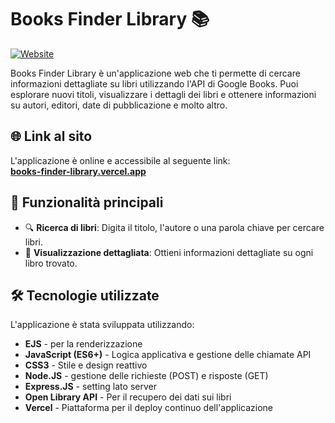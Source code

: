 # Books Finder Library 📚

[![Website](https://img.shields.io/website-up-down-green-red/http/monip.org.svg)](https://books-finder-library.vercel.app)

Books Finder Library è un'applicazione web che ti permette di cercare informazioni dettagliate su libri utilizzando l'API di Google Books. Puoi esplorare nuovi titoli, visualizzare i dettagli dei libri e ottenere informazioni su autori, editori, date di pubblicazione e molto altro.

## 🌐 Link al sito

L'applicazione è online e accessibile al seguente link:  
**[books-finder-library.vercel.app](https://books-finder-library.vercel.app)**

## 🚀 Funzionalità principali

- 🔍 **Ricerca di libri**: Digita il titolo, l'autore o una parola chiave per cercare libri.
- 📖 **Visualizzazione dettagliata**: Ottieni informazioni dettagliate su ogni libro trovato.

## 🛠️ Tecnologie utilizzate

L'applicazione è stata sviluppata utilizzando:

- **EJS** - per la renderizzazione 
- **JavaScript (ES6+)** - Logica applicativa e gestione delle chiamate API
- **CSS3** - Stile e design reattivo
- **Node.JS** - gestione delle richieste (POST) e risposte (GET)
- **Express.JS** - setting lato server
- **Open Library API** - Per il recupero dei dati sui libri
- **Vercel** - Piattaforma per il deploy continuo dell'applicazione
